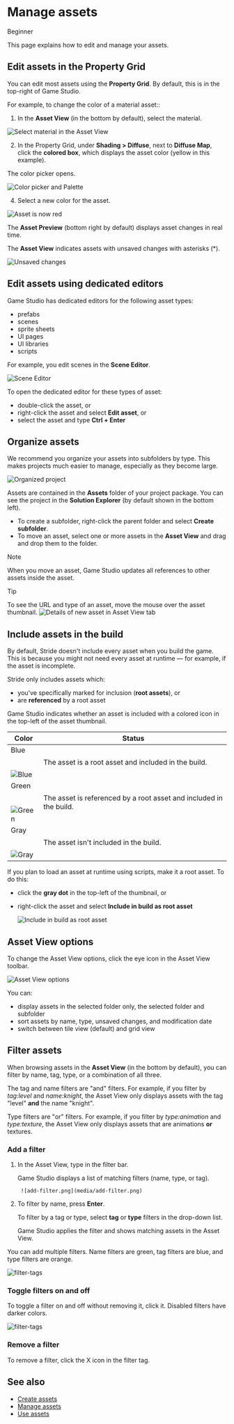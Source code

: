 # Manage assets

<span class="badge text-bg-primary">Beginner</span>

This page explains how to edit and manage your assets.

## Edit assets in the Property Grid

You can edit most assets using the **Property Grid**. By default, this is in the top-right of Game Studio.

For example, to change the color of a material asset::

 1. In the **Asset View** (in the bottom by default), select the material.

 ![Select material in the Asset View](../get-started/media/edit-asset-sphere-material-asset-view-tab.png)

 2. In the Property Grid, under **Shading > Diffuse**, next to **Diffuse Map**, click the **colored box**, which displays the asset color (yellow in this example).

 The color picker opens.

 ![Color picker and Palette](../get-started/media/edit-asset-color-picker-palette-diffuse.png)

 4. Select a new color for the asset.

 ![Asset is now red](../get-started/media/edit-asset-color-change-selected-asset.png)

The **Asset Preview** (bottom right by default) displays asset changes in real time.

The **Asset View** indicates assets with unsaved changes with asterisks (*).

![Unsaved changes](../get-started/media/asset-unsaved-changes.png)

## Edit assets using dedicated editors

Game Studio has dedicated editors for the following asset types:

* prefabs
* scenes
* sprite sheets
* UI pages
* UI libraries
* scripts

For example, you edit scenes in the **Scene Editor**.

![Scene Editor](media/manage-assets-scene-editor.png)

To open the dedicated editor for these types of asset:

* double-click the asset, or
* right-click the asset and select **Edit asset**, or
* select the asset and type **Ctrl + Enter**

## Organize assets

We recommend you organize your assets into subfolders by type. This makes projects much easier to manage, especially as they become large.

![Organized project](media/manage-assets-organized-project.png)

Assets are contained in the **Assets** folder of your project package. You can see the project in the **Solution Explorer** (by default shown in the bottom left).

* To create a subfolder, right-click the parent folder and select **Create subfolder**.
* To move an asset, select one or more assets in the **Asset View** and drag and drop them to the folder.

> [!NOTE]
> When you move an asset, Game Studio updates all references to other assets inside the asset.

> [!TIP]
> To see the URL and type of an asset, move the mouse over the asset thumbnail.
> ![Details of new asset in Asset View tab](../get-started/media/asset-creation-solution-explorer.png)

## Include assets in the build

By default, Stride doesn't include every asset when you build the game. This is because you might not need every asset at runtime — for example, if the asset is incomplete.

Stride only includes assets which:

* you've specifically marked for inclusion (**root assets**), or
* are **referenced** by a root asset

Game Studio indicates whether an asset is included with a colored icon in the top-left of the asset thumbnail.

| Color | Status |
------|--------
| Blue <p></p><br>![Blue](media/manage-assets-reference-asset.png)</br> | The asset is a root asset and included in the build. |
| Green <p></p><br>![Green](media/manage-assets-include-asset.png)</br> | The asset is referenced by a root asset and included in the build. |
| Gray <p></p><br>![Gray](media/manage-assets-exclude-asset.png)</br> | The asset isn't included in the build. |

If you plan to load an asset at runtime using scripts, make it a root asset. To do this:

* click the **gray dot** in the top-left of the thumbnail, or

* right-click the asset and select **Include in build as root asset**

    ![Include in build as root asset](media/right-click-include-in-build-as-root-asset.png)

## Asset View options

To change the Asset View options, click the eye icon in the Asset View toolbar.

![Asset View options](../get-started/media/asset-view-options.png)

You can:

* display assets in the selected folder only, the selected folder and subfolder
* sort assets by name, type, unsaved changes, and modification date
* switch between tile view (default) and grid view

## Filter assets

When browsing assets in the **Asset View** (in the bottom by default), you can filter by name, tag, type, or a combination of all three.

The tag and name filters are "and" filters. For example, if you filter by *tag:level* and *name:knight*, the Asset View only displays assets with the tag "level" **and** the name "knight".

Type filters are "or" filters. For example, if you filter by *type:animation* and *type:texture*, the Asset View only displays assets that are animations **or** textures.

### Add a filter

1. In the Asset View, type in the filter bar.

    Game Studio displays a list of matching filters (name, type, or tag).

        ![add-filter.png](media/add-filter.png)

2.  To filter by name, press **Enter**.

    To filter by a tag or type, select **tag** or **type** filters in the drop-down list.

    Game Studio applies the filter and shows matching assets in the Asset View.

You can add multiple filters. Name filters are green, tag filters are blue, and type filters are orange.

![filter-tags](media/filter-tags.png)

### Toggle filters on and off

To toggle a filter on and off without removing it, click it. Disabled filters have darker colors.

![filter-tags](../get-started/media/disabled-filter-tags.png)

### Remove a filter

To remove a filter, click the X icon in the filter tag.

## See also

* [Create assets](create-assets.md)
* [Manage assets](manage-assets.md)
* [Use assets](use-assets.md)